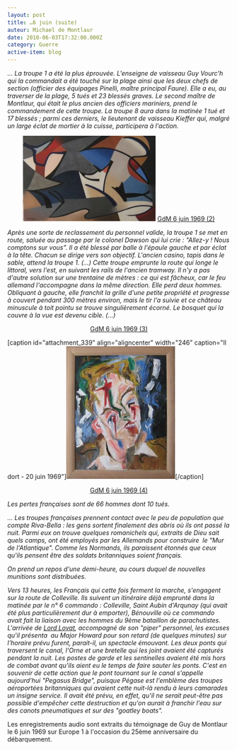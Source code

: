 ```yaml
---
layout: post
title: …6 juin (suite)
auteur: Michael de Montlaur
date: 2010-06-03T17:32:00.000Z
category: Guerre
active-item: blog
---
```

<em>... La troupe 1 a été la plus éprouvée. L'enseigne de vaisseau Guy Vourc'h qui la commandait a été touché sur la plage ainsi que les deux chefs de section (officier des équipages Pinelli, maître principal Faure). Elle a eu, au traverser de la plage, 5 tués et 23 blessés graves. Le second maître de Montlaur, qui était le plus ancien des officiers mariniers, prend le commandement de cette troupe. La troupe 8 aura dans la matinée 1 tué et 17 blessés ; parmi ces derniers, le lieutenant de vaisseau Kieffer qui, malgré un large éclat de mortier à la cuisse, participera à l'action.</em>
<p style="text-align: center;"><em><a href="/photos/wordpress/SansTitreNice.jpg">
</a><a href="/photos/wordpress/SansTitre-Nice.jpg"><img class="aligncenter size-medium wp-image-322" title="SansTitre Nice" src="/photos/wordpress/SansTitre-Nice-300x193.jpg" alt="" width="300" height="193" /></a></em>
<span style="color: #000080;"><a href="/photos/wordpress/Gdm3.mp3">GdM 6 juin 1969 (2)</a></span></p>
<p style="text-align: left;"><em>Après une sorte de reclassement du personnel valide, la troupe 1 se met en route, saluée au passage par le colonel Dawson qui lui crie : "Allez-y ! Nous comptons sur vous". Il a été blessé par balle à l'épaule gauche et par éclat à la tête. Chacun se dirige vers son objectif. L'ancien casino, tapis dans le sable, attend la troupe 1. (...) Cette troupe emprunte la route qui longe le littoral, vers l'est, en suivant les rails de l'ancien tramway. Il n'y a pas d'autre solution sur une trentaine de mètres : ce qui est fâcheux, car le feu allemand l'accompagne dans la même direction. Elle perd deux hommes. Obliquant à gauche, elle franchit la grille d'une petite propriété et progresse à couvert pendant 300 mètres environ, mais le tir l'a suivie et ce château minuscule à toit pointu se trouve singulièrement écorné. Le bosquet qui la couvre à la vue est devenu cible. (...)</em></p>
<p style="text-align: center;"><a href="/photos/wordpress/Gdm41_converted.mp3">GdM 6 juin 1969 (3)</a></p>
<p style="text-align: center;"></p>


[caption id="attachment_339" align="aligncenter" width="246" caption="Il dort - 20 juin 1969"]<a href="/photos/wordpress/Il-dort.jpg"><img class="size-medium wp-image-339" title="Il dort" src="/photos/wordpress/Il-dort-246x300.jpg" alt="" width="246" height="300" /></a>[/caption]
<p style="text-align: center;"></p>
<p style="text-align: center;"><a href="/photos/wordpress/Gdm43_converted.mp3">GdM 6 juin 1969 (4)</a></p>
<p style="text-align: left;"><em>Les pertes françaises sont de 66 hommes dont 10 tués.</em></p>
<p style="text-align: left;"><em>... Les troupes françaises prennent contact avec le peu de population que compte Riva-Bella : les gens sortent finalement des abris où ils ont passé la nuit. Parmi eux on trouve quelques romanichels qui, extraits de Dieu sait quels camps, ont été employés par les Allemands pour construire  le "Mur de l'Atlantique". Comme les Normands, ils paraissent étonnés que ceux qu'ils pensent être des soldats britanniques soient français.</em></p>
<p style="text-align: left;"><em>On prend un repos d'une demi-heure, au cours duquel de nouvelles munitions sont distribuées.</em></p>
<p style="text-align: left;"><em>Vers 13 heures, les Français qui cette fois ferment la marche, s'engagent sur la route de Colleville. Ils suivent un itinéraire déjà emprunté dans la matinée par le n° 6 commando : Colleville, Saint Aubin d'Arqunay (qui avait été plus particulièrement dur à emporter), Bénouville où ce commando avait fait la liaison avec les hommes du 9ème bataillon de parachutistes. L'arrivée de <a href="http://en.wikipedia.org/wiki/Simon_Fraser,_15th_Lord_Lovat">Lord Lovat</a>, accompagné de son "piper" personnel, les excuses qu'il présenta  au Major Howard pour son retard (de quelques minutes) sur l'horaire prévu furent, parait-il, un spectacle émouvant. Les deux ponts qui traversent le canal, l'Orne et une bretelle qui les joint avaient été capturés pendant la nuit. Les postes de garde et les sentinelles avaient été mis hors de combat avant qu'ils aient eu le temps de faire sauter les ponts. C'est en souvenir de cette action que le pont tournant sur le canal s'appelle aujourd'hui "Pegasus Bridge", puisque Pégase est l'emblème des troupes aéroportées britanniques qui avaient cette nuit-là rendu à leurs camarades un insigne service. Il avait été prévu, en effet, qu'il ne serait peut-être pas possible d'empêcher cette destruction et qu'on aurait à franchir l'eau sur des canots pneumatiques et sur des "goatley boats".</em></p>
<p style="text-align: left;">Les enregistrements audio sont extraits du témoignage de Guy de Montlaur le 6 juin 1969 sur Europe 1 à l'occasion du 25ème anniversaire du débarquement.</p>
